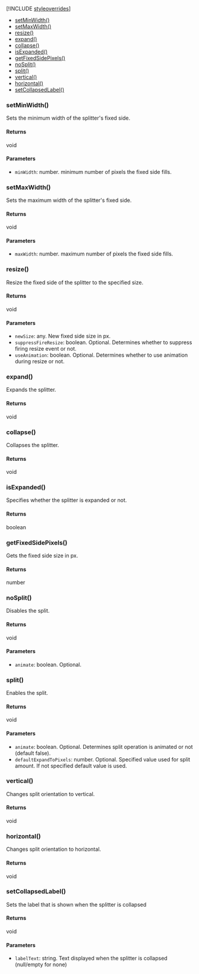 [!INCLUDE [styleoverrides](../../../../_data/style-overrides.md)]

- [setMinWidth()](#method_setMinWidth)
- [setMaxWidth()](#method_setMaxWidth)
- [resize()](#method_resize)
- [expand()](#method_expand)
- [collapse()](#method_collapse)
- [isExpanded()](#method_isExpanded)
- [getFixedSidePixels()](#method_getFixedSidePixels)
- [noSplit()](#method_noSplit)
- [split()](#method_split)
- [vertical()](#method_vertical)
- [horizontal()](#method_horizontal)
- [setCollapsedLabel()](#method_setCollapsedLabel)

<a name="method_setMinWidth"></a>

<h3 class='method'>setMinWidth()</h3>

Sets the minimum width of the splitter&#x27;s fixed side.

#### Returns

void

#### Parameters

- `minWidth`: number. minimum number of pixels the fixed side fills.

<a name="method_setMaxWidth"></a>

<h3 class='method'>setMaxWidth()</h3>

Sets the maximum width of the splitter&#x27;s fixed side.

#### Returns

void

#### Parameters

- `maxWidth`: number. maximum number of pixels the fixed side fills.

<a name="method_resize"></a>

<h3 class='method'>resize()</h3>

Resize the fixed side of the splitter to the specified size.

#### Returns

void

#### Parameters

- `newSize`: any. New fixed side size in px.
- `suppressFireResize`: boolean. Optional. Determines whether to suppress firing resize event or not.
- `useAnimation`: boolean. Optional. Determines whether to use animation during resize or not.

<a name="method_expand"></a>

<h3 class='method'>expand()</h3>

Expands the splitter.

#### Returns

void

<a name="method_collapse"></a>

<h3 class='method'>collapse()</h3>

Collapses the splitter.

#### Returns

void

<a name="method_isExpanded"></a>

<h3 class='method'>isExpanded()</h3>

Specifies whether the splitter is expanded or not.

#### Returns

boolean

<a name="method_getFixedSidePixels"></a>

<h3 class='method'>getFixedSidePixels()</h3>

Gets the fixed side size in px.

#### Returns

number

<a name="method_noSplit"></a>

<h3 class='method'>noSplit()</h3>

Disables the split.

#### Returns

void

#### Parameters

- `animate`: boolean. Optional.

<a name="method_split"></a>

<h3 class='method'>split()</h3>

Enables the split.

#### Returns

void

#### Parameters

- `animate`: boolean. Optional. Determines split operation is animated or not (default false).
- `defaultExpandToPixels`: number. Optional. Specified value used for split amount. If not specified default value is used.

<a name="method_vertical"></a>

<h3 class='method'>vertical()</h3>

Changes split orientation to vertical.

#### Returns

void

<a name="method_horizontal"></a>

<h3 class='method'>horizontal()</h3>

Changes split orientation to horizontal.

#### Returns

void

<a name="method_setCollapsedLabel"></a>

<h3 class='method'>setCollapsedLabel()</h3>

Sets the label that is shown when the splitter is collapsed

#### Returns

void

#### Parameters

- `labelText`: string. Text displayed when the splitter is collapsed (null/empty for none)
